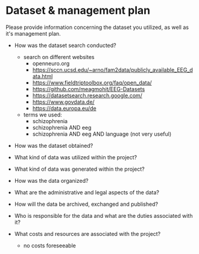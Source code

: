 # Dataset & management plan

Please provide information concerning the dataset you utilized, as well as it's management plan.

* How was the dataset search conducted?
  * search on different websites
    * openneuro.org
    * https://sccn.ucsd.edu/~arno/fam2data/publicly_available_EEG_data.html
    * https://www.fieldtriptoolbox.org/faq/open_data/
    * https://github.com/meagmohit/EEG-Datasets
    * https://datasetsearch.research.google.com/
    * https://www.govdata.de/
    * https://data.europa.eu/de
  * terms we used: 
    * schizophrenia
    * schizophrenia AND eeg
    * schizophrenia AND eeg AND language (not very useful) 

* How was the dataset obtained?

* What kind of data was utilized within the project?

* What kind of data was generated within the project?

* How was the data organized?

* What are the administrative and legal aspects of the data?

* How will the data be archived, exchanged and published?

* Who is responsible for the data and what are the duties associated with it?

* What costs and resources are associated with the project?
  * no costs foreseeable 
